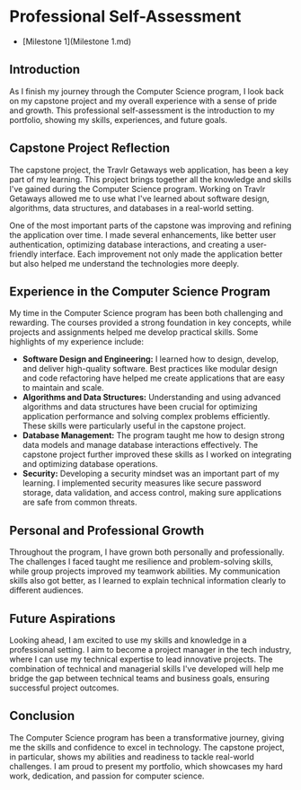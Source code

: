 # Professional Self-Assessment
- [Milestone 1](Milestone 1.md)

## Introduction
As I finish my journey through the Computer Science program, I look back on my capstone project and my overall experience with a sense of pride and growth. This professional self-assessment is the introduction to my portfolio, showing my skills, experiences, and future goals.

## Capstone Project Reflection
The capstone project, the Travlr Getaways web application, has been a key part of my learning. This project brings together all the knowledge and skills I've gained during the Computer Science program. Working on Travlr Getaways allowed me to use what I've learned about software design, algorithms, data structures, and databases in a real-world setting.

One of the most important parts of the capstone was improving and refining the application over time. I made several enhancements, like better user authentication, optimizing database interactions, and creating a user-friendly interface. Each improvement not only made the application better but also helped me understand the technologies more deeply.

## Experience in the Computer Science Program
My time in the Computer Science program has been both challenging and rewarding. The courses provided a strong foundation in key concepts, while projects and assignments helped me develop practical skills. Some highlights of my experience include:

- **Software Design and Engineering:** I learned how to design, develop, and deliver high-quality software. Best practices like modular design and code refactoring have helped me create applications that are easy to maintain and scale.
- **Algorithms and Data Structures:** Understanding and using advanced algorithms and data structures have been crucial for optimizing application performance and solving complex problems efficiently. These skills were particularly useful in the capstone project.
- **Database Management:** The program taught me how to design strong data models and manage database interactions effectively. The capstone project further improved these skills as I worked on integrating and optimizing database operations.
- **Security:** Developing a security mindset was an important part of my learning. I implemented security measures like secure password storage, data validation, and access control, making sure applications are safe from common threats.

## Personal and Professional Growth
Throughout the program, I have grown both personally and professionally. The challenges I faced taught me resilience and problem-solving skills, while group projects improved my teamwork abilities. My communication skills also got better, as I learned to explain technical information clearly to different audiences.

## Future Aspirations
Looking ahead, I am excited to use my skills and knowledge in a professional setting. I aim to become a project manager in the tech industry, where I can use my technical expertise to lead innovative projects. The combination of technical and managerial skills I've developed will help me bridge the gap between technical teams and business goals, ensuring successful project outcomes.

## Conclusion
The Computer Science program has been a transformative journey, giving me the skills and confidence to excel in technology. The capstone project, in particular, shows my abilities and readiness to tackle real-world challenges. I am proud to present my portfolio, which showcases my hard work, dedication, and passion for computer science.
